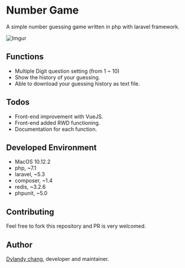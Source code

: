 # Number Game

A simple number guessing game written in php with laravel framework.

![Imgur](http://i.imgur.com/T9UQUJBl.png)

## Functions

* Multiple Digit question setting (from 1 ~ 10)
* Show the history of your guessing.
* Able to download your guessing history as text file.

## Todos

* Front-end improvement with VueJS.
* Front-end added RWD functioning.
* Documentation for each function.

## Developed Environment

* MacOS 10.12.2
* php, ~7.1
* laravel, ~5.3
* composer, ~1.4
* redis, ~3.2.6
* phpunit, ~5.0

## Contributing

Feel free to fork this repository and PR is very welcomed.

## Author

[Dylandy chang](https://www.github.com/dylandy), developer and maintainer.
